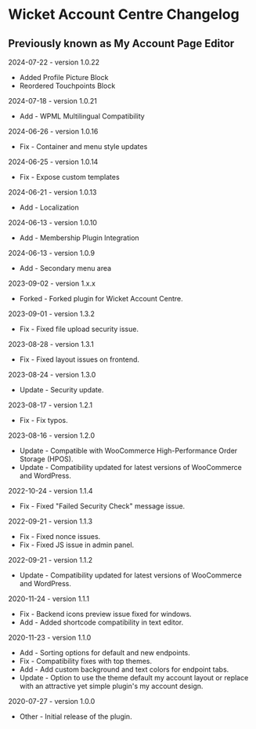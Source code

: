 # Wicket Account Centre Changelog
## Previously known as My Account Page Editor

2024-07-22 - version 1.0.22
* Added Profile Picture Block
* Reordered Touchpoints Block

2024-07-18 - version 1.0.21
* Add - WPML Multilingual Compatibility

2024-06-26 - version 1.0.16
* Fix - Container and menu style updates

2024-06-25 - version 1.0.14
* Fix - Expose custom templates

2024-06-21 - version 1.0.13
* Add - Localization

2024-06-13 - version 1.0.10
* Add - Membership Plugin Integration

2024-06-13 - version 1.0.9
* Add - Secondary menu area

2023-09-02 - version 1.x.x
* Forked - Forked plugin for Wicket Account Centre.

2023-09-01 - version 1.3.2
* Fix - Fixed file upload security issue.

2023-08-28 - version 1.3.1
* Fix - Fixed layout issues on frontend.

2023-08-24 - version 1.3.0
* Update - Security update.

2023-08-17 - version 1.2.1
* Fix - Fix typos.

2023-08-16 - version 1.2.0
* Update - Compatible with WooCommerce High-Performance Order Storage (HPOS).
* Update - Compatibility updated for latest versions of WooCommerce and WordPress.

2022-10-24 - version 1.1.4
* Fix - Fixed "Failed Security Check" message issue.

2022-09-21 - version 1.1.3
* Fix - Fixed nonce issues.
* Fix - Fixed JS issue in admin panel.

2022-09-21 - version 1.1.2
* Update - Compatibility updated for latest versions of WooCommerce and WordPress.

2020-11-24 - version 1.1.1
* Fix - Backend icons preview issue fixed for windows.
* Add - Added shortcode compatibility in text editor.

2020-11-23 - version 1.1.0
* Add - Sorting options for default and new endpoints.
* Fix - Compatibility fixes with top themes.
* Add - Add custom background and text colors for endpoint tabs.
* Update - Option to use the theme default my account layout or replace with an attractive yet simple plugin's my account design.

2020-07-27 - version 1.0.0
* Other - Initial release of the plugin.
